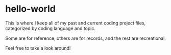 # hello-world


This is where I keep all of my past and current coding project files, categorized by coding language and topic.

Some are for reference, others are for records, and the rest are recreational.

Feel free to take a look around!
